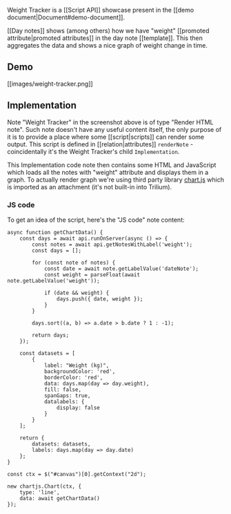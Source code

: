 Weight Tracker is a [[Script API]] showcase present in the [[demo document|Document#demo-document]].

[[Day notes]] shows (among others) how we have "weight" [[promoted attribute|promoted attributes]] in the day note [[template]]. This then aggregates the data and shows a nice graph of weight change in time.

## Demo
[[images/weight-tracker.png]]

## Implementation

Note "Weight Tracker" in the screenshot above is of type "Render HTML note". Such note doesn't have any useful content itself, the only purpose of it is to provide a place where some [[script|scripts]] can render some output. This script is defined in [[relation|attributes]] `renderNote` - coincidentally it's the Weight Tracker's child `Implementation`.

This Implementation code note then contains some HTML and JavaScript which loads all the notes with "weight" attribute and displays them in a graph. To actually render graph we're using third party library [chart.js](https://www.chartjs.org/) which is imported as an attachment (it's not built-in into Trilium).

### JS code
To get an idea of the script, here's the "JS code" note content:

```$javascript
async function getChartData() {
    const days = await api.runOnServer(async () => {
        const notes = await api.getNotesWithLabel('weight');
        const days = [];

        for (const note of notes) {
            const date = await note.getLabelValue('dateNote');
            const weight = parseFloat(await note.getLabelValue('weight'));

            if (date && weight) {
                days.push({ date, weight });
            }
        }

        days.sort((a, b) => a.date > b.date ? 1 : -1);

        return days;
    });

    const datasets = [
        {
            label: "Weight (kg)",
            backgroundColor: 'red',
            borderColor: 'red',
            data: days.map(day => day.weight),
            fill: false,
            spanGaps: true,
            datalabels: {
                display: false
            }
        }
    ];

    return {
        datasets: datasets,
        labels: days.map(day => day.date)
    };
}

const ctx = $("#canvas")[0].getContext("2d");

new chartjs.Chart(ctx, {
    type: 'line',
    data: await getChartData()
});
```